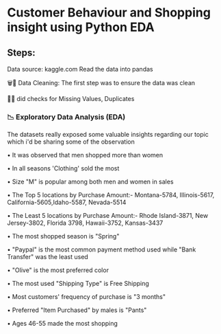 # Customer Behaviour and Shopping insight using Python EDA
## Steps:

Data source: kaggle.com
Read the data into pandas
 
 
 🗑🧹 Data Cleaning: The first step was to ensure the data was clean
 
 🧤🧽 did checks for Missing Values, Duplicates

### 📉 Exploratory Data Analysis (EDA)


The datasets really exposed some valuable insights regarding our topic which i'd be sharing some of the observation

• It was observed that men shopped more than women

• In all seasons 'Clothing' sold the most

• Size "M" is popular among both men and women in sales

• The Top 5 locations by Purchase Amount:- Montana-5784, Illinois-5617, California-5605,Idaho-5587, Nevada-5514

• The Least 5 locations by Purchase Amount:- Rhode Island-3871, New Jersey-3802, Florida 3798, Hawaii-3752, Kansas-3437

• The most shopped season is "Spring"

• "Paypal" is the most common payment method used while "Bank Transfer" was the least used

• "Olive" is the most preferred color

• The most used "Shipping Type" is Free Shipping

• Most customers' frequency of purchase is "3 months"

• Preferred "Item Purchased" by males is "Pants"

• Ages 46-55 made the most shopping
